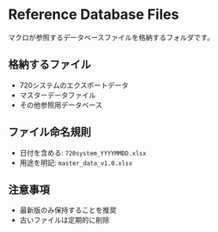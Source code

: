 # Reference Database Files

マクロが参照するデータベースファイルを格納するフォルダです。

## 格納するファイル
- 720システムのエクスポートデータ
- マスターデータファイル
- その他参照用データベース

## ファイル命名規則
- 日付を含める: `720system_YYYYMMDD.xlsx`
- 用途を明記: `master_data_v1.0.xlsx`

## 注意事項
- 最新版のみ保持することを推奨
- 古いファイルは定期的に削除
